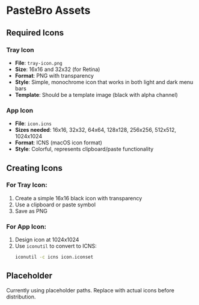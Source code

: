 # PasteBro Assets

## Required Icons

### Tray Icon
- **File**: `tray-icon.png`
- **Size**: 16x16 and 32x32 (for Retina)
- **Format**: PNG with transparency
- **Style**: Simple, monochrome icon that works in both light and dark menu bars
- **Template**: Should be a template image (black with alpha channel)

### App Icon
- **File**: `icon.icns`
- **Sizes needed**: 16x16, 32x32, 64x64, 128x128, 256x256, 512x512, 1024x1024
- **Format**: ICNS (macOS icon format)
- **Style**: Colorful, represents clipboard/paste functionality

## Creating Icons

### For Tray Icon:
1. Create a simple 16x16 black icon with transparency
2. Use a clipboard or paste symbol
3. Save as PNG

### For App Icon:
1. Design icon at 1024x1024
2. Use `iconutil` to convert to ICNS:
   ```bash
   iconutil -c icns icon.iconset
   ```

## Placeholder
Currently using placeholder paths. Replace with actual icons before distribution.
